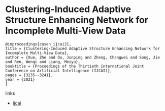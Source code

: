# Clustering-Induced Adaptive Structure Enhancing Network for Incomplete Multi-View Data

```
@inproceedings{casen_ijcai21,
title = {Clustering-Induced Adaptive Structure Enhancing Network for Incomplete Multi-View Data},
author = {Xue, Zhe and Du, Junping and Zheng, Changwei and Song, Jie and Ren, Wenqi and Liang, Meiyu},
booktitle = {Proceedings of the Thirtieth International Joint Conference on Artificial Intelligence (IJCAI)},
pages = {3235--3241},
year = {2021}
}
```

links
- [ijcai](https://www.ijcai.org/Proceedings/2021/445)
